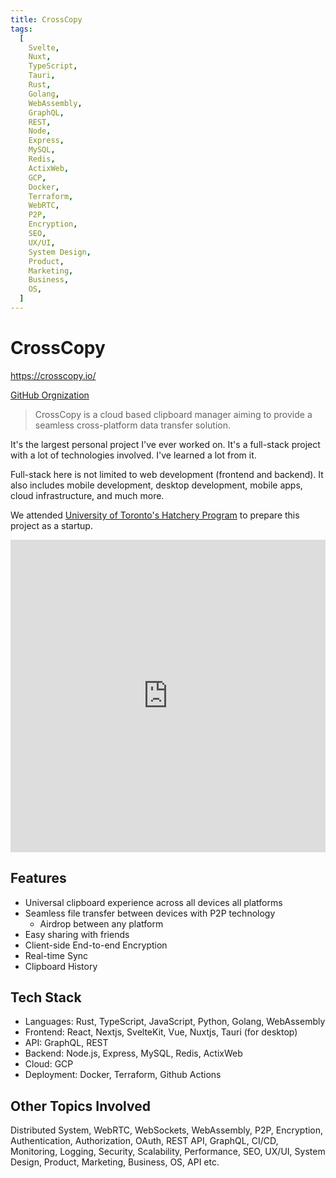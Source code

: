 ```yaml
---
title: CrossCopy
tags:
  [
    Svelte,
    Nuxt,
    TypeScript,
    Tauri,
    Rust,
    Golang,
    WebAssembly,
    GraphQL,
    REST,
    Node,
    Express,
    MySQL,
    Redis,
    ActixWeb,
    GCP,
    Docker,
    Terraform,
    WebRTC,
    P2P,
    Encryption,
    SEO,
    UX/UI,
    System Design,
    Product,
    Marketing,
    Business,
    OS,
  ]
---
```


# CrossCopy

https://crosscopy.io/

[GitHub Orgnization](https://github.com/CrossCopy)

> CrossCopy is a cloud based clipboard manager aiming to provide a seamless cross-platform data transfer solution.

It's the largest personal project I've ever worked on. It's a full-stack project with a lot of technologies involved. I've learned a lot from it.

Full-stack here is not limited to web development (frontend and backend). It also includes mobile development, desktop development, mobile apps, cloud infrastructure, and much more.

We attended [University of Toronto's Hatchery Program](https://hatchery.engineering.utoronto.ca/) to prepare this project as a startup.

<iframe
    src="https://my.spline.design/copypastekey-65348c23b57d28da99edcc70ba9ca30a/"
    frameBorder="0"
    width="100%"
    height="500"
></iframe>

## Features

- Universal clipboard experience across all devices all platforms
- Seamless file transfer between devices with P2P technology
  - Airdrop between any platform
- Easy sharing with friends
- Client-side End-to-end Encryption
- Real-time Sync
- Clipboard History

## Tech Stack

- Languages: Rust, TypeScript, JavaScript, Python, Golang, WebAssembly
- Frontend: React, Nextjs, SvelteKit, Vue, Nuxtjs, Tauri (for desktop)
- API: GraphQL, REST
- Backend: Node.js, Express, MySQL, Redis, ActixWeb
- Cloud: GCP
- Deployment: Docker, Terraform, Github Actions

## Other Topics Involved

Distributed System, WebRTC, WebSockets, WebAssembly, P2P, Encryption, Authentication, Authorization, OAuth, REST API, GraphQL, CI/CD, Monitoring, Logging, Security, Scalability, Performance, SEO, UX/UI, System Design, Product, Marketing, Business, OS, API etc.
